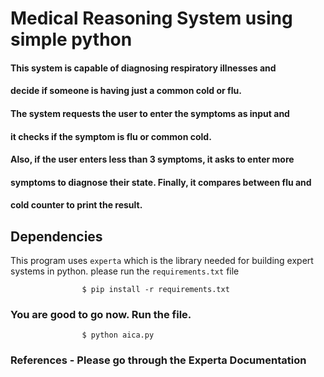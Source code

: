 # Medical Reasoning System using simple python


#### This system is capable of diagnosing respiratory illnesses and 
#### decide if someone is having just a common cold or flu. 
#### The system requests the user to enter the symptoms as input and 
#### it checks if the symptom is flu or common cold.
#### Also, if the user enters less than 3 symptoms, it asks to enter more 
#### symptoms to diagnose their state. Finally, it compares between flu and 
#### cold counter to print the result.  

## Dependencies
This program uses `experta` which is the library needed for building expert systems in python.
please run the `requirements.txt` file

                    $ pip install -r requirements.txt


### You are good to go now. Run the file.

                    $ python aica.py

### References - Please go through the Experta Documentation